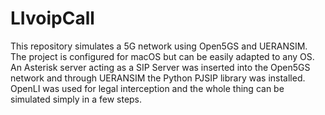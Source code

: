 # LIvoipCall
This repository simulates a 5G network using Open5GS and UERANSIM. The project is configured for macOS but can be easily adapted to any OS. An Asterisk server acting as a SIP Server was inserted into the Open5GS network and through UERANSIM the Python PJSIP library was installed. OpenLI was used for legal interception and the whole thing can be simulated simply in a few steps.
